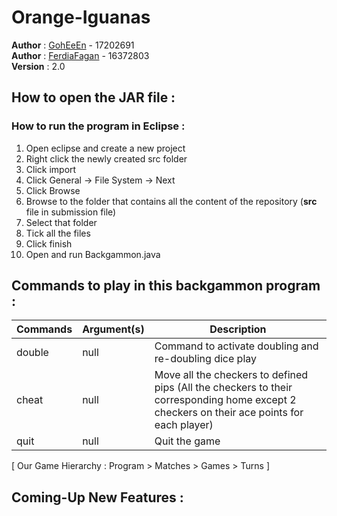 # Orange-Iguanas
<b>Author</b>  : [GohEeEn](https://github.com/GohEeEn)    - 17202691<br/>
<b>Author</b>  : [FerdiaFagan](https://github.com/FerdiaFagan) - 16372803<br/>
<b>Version</b> : 2.0 


## How to open the JAR file :

### How to run the program in Eclipse :
1. Open eclipse and create a new project
2. Right click the newly created src folder
3. Click import
4. Click General -> File System -> Next
5. Click Browse
6. Browse to the folder that contains all the content of the repository (<b>src</b> file in submission file)
7. Select that folder
8. Tick all the files 
9. Click finish
10. Open and run Backgammon.java


## Commands to play in this backgammon program :

Commands  | Argument(s) | Description
----------|-------------|----------------------------------------------------------------------------------------------
double    | null        | Command to activate doubling and re-doubling dice play
cheat     | null        | Move all the checkers to defined pips (All the checkers to their corresponding home except 2 checkers on their ace points for each player)
quit      | null        | Quit the game

[ Our Game Hierarchy : Program > Matches > Games > Turns ]


## Coming-Up New Features :

